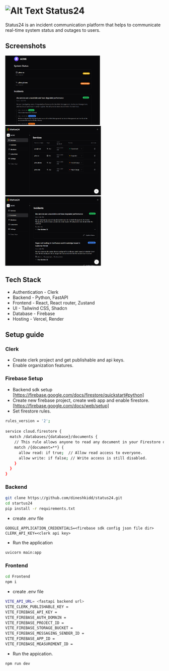# <img src="https://github.com/user-attachments/assets/ee5bdf69-0113-4dbf-9ab7-d183ba0edba6" alt="Alt Text" style="width:30px; height:auto;"> Status24

Status24 is an incident communication platform that helps to communicate real-time system status and outages to users.

## Screenshots

[]()
<img src="screenshots/status-page.png" style="height:220px;"/>
<img src="screenshots/services.png" style="height:220px;"/>
<img src="screenshots/incidents.png" style="height:220px;"/>



## Tech Stack

- Authentication - Clerk
- Backend - Python, FastAPI
- Frontend - React, React router, Zustand
- UI - Tailwind CSS, Shadcn
- Database - Firebase
- Hosting - Vercel, Render

## Setup guide

### Clerk

- Create clerk project and get publishable and api keys.
- Enable organization features.

### Firebase Setup

- Backend sdk setup [https://firebase.google.com/docs/firestore/quickstart#python]
- Create new firebase project, create web app and enable firestore. [https://firebase.google.com/docs/web/setup]
- Set firestore rules.

```bash
rules_version = '2';

service cloud.firestore {
  match /databases/{database}/documents {
    // This rule allows anyone to read any document in your Firestore database.
    match /{document=**} {
      allow read: if true;  // Allow read access to everyone.
      allow write: if false; // Write access is still disabled.
    }
  }
}
```


### Backend 

```bash
git clone https://github.com/dineshkidd/status24.git
cd startus24
pip install -r requirements.txt
```

- create .env file

```
GOOGLE_APPLICATION_CREDENTIALS=<firebase sdk config json file dir>
CLERK_API_KEY=<clerk api key>
```

- Run the application

```bash
uvicorn main:app
```


### Frontend

```bash
cd Frontend
npm i
```

- create .env file

```bash
VITE_API_URL= <fastapi backend url>
VITE_CLERK_PUBLISHABLE_KEY = 
VITE_FIREBASE_API_KEY = 
VITE_FIREBASE_AUTH_DOMAIN =  
VITE_FIREBASE_PROJECT_ID = 
VITE_FIREBASE_STORAGE_BUCKET = 
VITE_FIREBASE_MESSAGING_SENDER_ID = 
VITE_FIREBASE_APP_ID = 
VITE_FIREBASE_MEASUREMENT_ID = 

```

- Run the appication.

```bash
npm run dev
```


